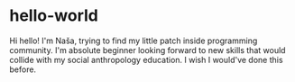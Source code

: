 # hello-world

Hi hello! 
I'm Naša, trying to find my little patch inside programming community. I'm absolute beginner looking forward to new skills that would collide with my social anthropology education.
I wish I would've done this before. 
